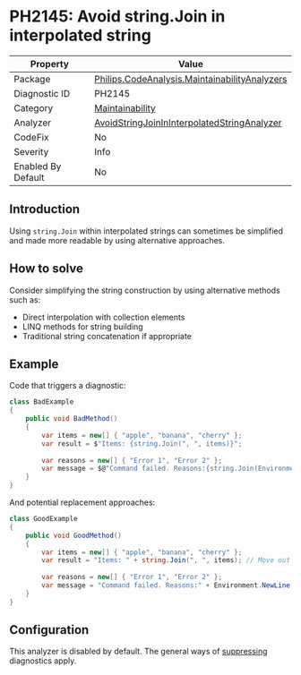 # PH2145: Avoid string.Join in interpolated string

| Property | Value  |
|--|--|
| Package | [Philips.CodeAnalysis.MaintainabilityAnalyzers](https://www.nuget.org/packages/Philips.CodeAnalysis.MaintainabilityAnalyzers) |
| Diagnostic ID | PH2145 |
| Category  | [Maintainability](../Maintainability.md) |
| Analyzer | [AvoidStringJoinInInterpolatedStringAnalyzer](https://github.com/philips-software/roslyn-analyzers/blob/main/Philips.CodeAnalysis.MaintainabilityAnalyzers/Maintainability/AvoidStringJoinInInterpolatedStringAnalyzer.cs)
| CodeFix  | No |
| Severity | Info |
| Enabled By Default | No |

## Introduction

Using `string.Join` within interpolated strings can sometimes be simplified and made more readable by using alternative approaches.

## How to solve

Consider simplifying the string construction by using alternative methods such as:
- Direct interpolation with collection elements
- LINQ methods for string building
- Traditional string concatenation if appropriate

## Example

Code that triggers a diagnostic:
``` cs
class BadExample
{
    public void BadMethod()
    {
        var items = new[] { "apple", "banana", "cherry" };
        var result = $"Items: {string.Join(", ", items)}";
        
        var reasons = new[] { "Error 1", "Error 2" };
        var message = $@"Command failed. Reasons:{string.Join(Environment.NewLine, reasons)}";
    }
}
```

And potential replacement approaches:
``` cs
class GoodExample
{
    public void GoodMethod()
    {
        var items = new[] { "apple", "banana", "cherry" };
        var result = "Items: " + string.Join(", ", items); // Move out of interpolation
        
        var reasons = new[] { "Error 1", "Error 2" };
        var message = "Command failed. Reasons:" + Environment.NewLine + string.Join(Environment.NewLine, reasons);
    }
}
```

## Configuration

This analyzer is disabled by default. The general ways of [suppressing](https://learn.microsoft.com/en-us/dotnet/fundamentals/code-analysis/suppress-warnings) diagnostics apply.